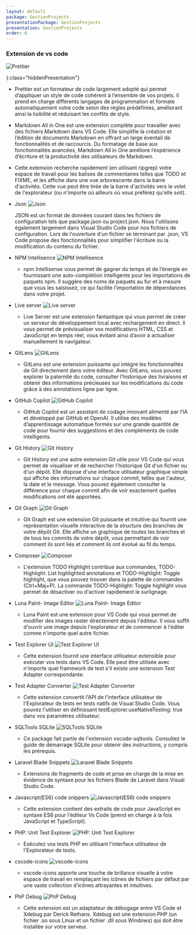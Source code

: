 ```yaml
---
layout: default
package: GestionProjects
presentationPackage: GestionProjects
presentation: GestionProjects
order: 6
---
```

### Extension de vs code

![Prettier](/lab_crud/Gestion-projets/Analyse-Techniques/les-extension/images/3extensions.png)
  
{:class="hiddenPresentation"}
<!-- note -->

 -  Prettier est un formateur de code largement adopté qui permet d’appliquer un style de code cohérent à l’ensemble de vos projets. Il prend en charge différents langages de programmation et formate automatiquement votre code selon des règles prédéfinies, améliorant ainsi la lisibilité et réduisant les conflits de style.


 -  Markdown All in One est une extension complète pour travailler avec des fichiers Markdown dans VS Code. Elle simplifie la création et l’édition de documents Markdown en offrant un large éventail de fonctionnalités et de raccourcis. Du formatage de base aux fonctionnalités avancées, Markdown All in One améliore l’expérience d’écriture et la productivité des utilisateurs de Markdown.

- Cette extension recherche rapidement (en utilisant ripgrep) votre espace de travail pour les balises de commentaires telles que TODO et FIXME, et les affiche dans une vue arborescente dans la barre d'activités. Cette vue peut être tirée de la barre d'activités vers le volet de l'explorateur (ou n'importe où ailleurs où vous préférez qu'elle soit).

- Json ![Json](/lab_crud/Gestion-projets/Analyse-Techniques/les-extension/images/json.png)

  JSON est un format de données courant dans les fichiers de configuration tels que package.json ou project.json. Nous l'utilisons également largement dans Visual Studio Code pour nos fichiers de configuration. Lors de l'ouverture d'un fichier se terminant par .json, VS Code propose des fonctionnalités pour simplifier l'écriture ou la modification du contenu du fichier.

- NPM Intellisence ![NPM Intellisence](/lab_crud/Gestion-projets/Analyse-Techniques/les-extension/images/npm-intellisense.jpg)
    

    - npm Intellisense vous permet de gagner du temps et de l’énergie en fournissant une auto-complétion intelligente pour les importations de paquets npm. Il suggère des noms de paquets au fur et à mesure que vous les saisissez, ce qui facilite l’importation de dépendances dans votre projet.

 - Live server ![Live server](/lab_crud/Gestion-projets/Analyse-Techniques/les-extension/images/live-server.jpg)
    


    - Live Server est une extension fantastique qui vous permet de créer un serveur de développement local avec rechargement en direct. Il vous permet de prévisualiser vos modifications HTML, CSS et JavaScript en temps réel, vous évitant ainsi d’avoir à actualiser manuellement le navigateur.


  - GitLens ![GitLens](/lab_crud/Gestion-projets/Analyse-Techniques/les-extension/images/gitlens.jpg)
    

      - GitLens est une extension puissante qui intègre les fonctionnalités de Git directement dans votre éditeur. Avec GitLens, vous pouvez explorer la paternité du code, consulter l’historique des livraisons et obtenir des informations précieuses sur les modifications du code grâce à des annotations ligne par ligne.
  


  - GitHub Copilot ![GitHub Copilot](/lab_crud/Gestion-projets/Analyse-Techniques/les-extension/images/github-copilot.jpg)
    

      - GitHub Copilot est un assistant de codage innovant alimenté par l’IA et développé par GitHub et OpenAI. Il utilise des modèles d’apprentissage automatique formés sur une grande quantité de code pour fournir des suggestions et des compléments de code intelligents. 



  - Git History ![Git History](/lab_crud/Gestion-projets/Analyse-Techniques/les-extension/images/Githistory.png)
    

      - Git History est une autre extension Git utile pour VS Code qui vous permet de visualiser et de rechercher l'historique Git d'un fichier ou d'un dépôt. Elle dispose d'une interface utilisateur graphique simple qui affiche des informations sur chaque commit, telles que l'auteur, la date et le message. Vous pouvez également consulter la différence pour chaque commit afin de voir exactement quelles modifications ont été apportées. 



  - Git Graph ![Git Graph](/lab_crud/Gestion-projets/Analyse-Techniques/les-extension/images/Gitgraph.png)


    - Git Graph est une extension Git puissante et intuitive qui fournit une représentation visuelle interactive de la structure des branches de votre dépôt Git. Elle affiche un graphique de toutes les branches et de tous les commits de votre dépôt, vous permettant de voir comment ils sont liés et comment ils ont évolué au fil du temps.



  - Composer ![Composer](/lab_crud/Gestion-projets/Analyse-Techniques/les-extension/images/composer1.png)


    - L'extension TODO Highlight contribue aux commandes, TODO-Highlight: List highlighted annotations et TODO-Highlight: Toggle highlight, que vous pouvez trouver dans la palette de commandes (Ctrl+Maj+P). La commande TODO-Highlight: Toggle highlight vous permet de désactiver ou d'activer rapidement le surlignage.




  - Luna Paint- Image Editor ![Luna Paint- Image Editor](/lab_crud/Gestion-projets/Analyse-Techniques/les-extension/images/Luna.PNG)


      - Luna Paint est une extension pour VS Code qui vous permet de modifier des images raster directement depuis l'éditeur. Il vous suffit d'ouvrir une image depuis l'explorateur et de commencer à l'éditer comme n'importe quel autre fichier.



  - Test Explorer UI ![Test Explorer UI](/lab_crud/Gestion-projets/Analyse-Techniques/les-extension/images/test.PNG)


    - Cette extension fournit une interface utilisateur extensible pour exécuter vos tests dans VS Code. Elle peut être utilisée avec n'importe quel framework de test s'il existe une extension Test Adapter correspondante.



  - Test Adapter Converter ![Test Adapter Converter](/lab_crud/Gestion-projets/Analyse-Techniques/les-extension/images/test.adapter.PNG)


    - Cette extension convertit l'API de l'interface utilisateur de l'Explorateur de tests en tests natifs de Visual Studio Code. Vous pouvez l'utiliser en définissant testExplorer.useNativeTesting: true dans vos paramètres utilisateur.



  - SQLTools SQLite ![SQLTools SQLite](/lab_crud/Gestion-projets/Analyse-Techniques/les-extension/images/sqlite.PNG)

    - Ce package fait partie de l'extension vscode-sqltools.
  Consultez le guide de démarrage SQLite pour obtenir des instructions, y compris les prérequis.



  - Laravel Blade Snippets ![Laravel Blade Snippets](/lab_crud/Gestion-projets/Analyse-Techniques/les-extension/images/Laravel.PNG)


    - Extensions de fragments de code et prise en charge de la mise en évidence de syntaxe pour les fichiers Blade de Laravel dans Visual Studio Code.
    


  - Javascript(ES6) code snippers ![Javascript(ES6) code snippers](/lab_crud/Gestion-projets/Analyse-Techniques/les-extension/images/js.PNG)


    - Cette extension contient des extraits de code pour JavaScript en syntaxe ES6 pour l'éditeur Vs Code (prend en charge à la fois JavaScript et TypeScript).



  - PHP: Unit Test Explorer ![PHP: Unit Test Explorer](/lab_crud/Gestion-projets/Analyse-Techniques/les-extension/images/phpunittest.PNG)


    - Exécutez vos tests PHP en utilisant l'interface utilisateur de l'Explorateur de tests.

  - cscode-icons ![vscode-icons](/lab_crud/Gestion-projets/Analyse-Techniques/les-extension/images/vscode-icons.jpg)
  
    - vscode-icons apporte une touche de brillance visuelle à votre espace de travail en remplaçant les icônes de fichiers par défaut par une vaste collection d’icônes attrayantes et intuitives.

  - PhP Debug ![PhP Debug](/lab_crud/Gestion-projets/Analyse-Techniques/les-extension/images/debug.PNG)


      - Cette extension est un adaptateur de débogage entre VS Code et Xdebug par Derick Rethans. Xdebug est une extension PHP (un fichier .so sous Linux et un fichier .dll sous Windows) qui doit être installée sur votre serveur.

<!-- new slide -->
